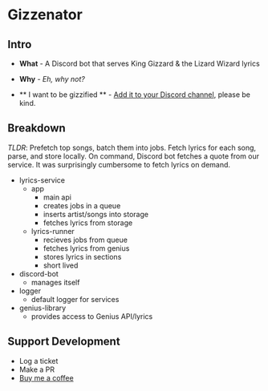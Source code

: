 # Gizzenator

## Intro

- **What** - A Discord bot that serves King Gizzard & the Lizard Wizard lyrics

- **Why** - _Eh, why not?_

- ** I want to be gizzified ** - [Add it to your Discord channel](https://discord.com/api/oauth2/authorize?client_id=930575134744543292&permissions=2147485696&scope=bot), please be kind. 

## Breakdown

_TLDR_: Prefetch top songs, batch them into jobs. Fetch lyrics for each song, parse, and store locally. On command, Discord bot fetches a quote from our service. It was surprisingly cumbersome to fetch lyrics on demand.

- lyrics-service
  - app
    - main api
    - creates jobs in a queue
    - inserts artist/songs into storage
    - fetches lyrics from storage
  - lyrics-runner
    - recieves jobs from queue
    - fetches lyrics from genius
    - stores lyrics in sections
    - short lived
- discord-bot
  - manages itself
- logger
  - default logger for services
- genius-library
  - provides access to Genius API/lyrics

## Support Development

- Log a ticket
- Make a PR
- [Buy me a coffee](https://www.buymeacoffee.com/chandlerd)
